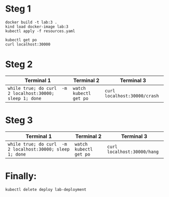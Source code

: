 
# Steg 1
```
docker build -t lab:3 .
kind load docker-image lab:3
kubectl apply -f resources.yaml
```

```
kubectl get po
curl localhost:30000
```

# Steg 2

| Terminal 1 | Terminal 2 | Terminal 3 |
|------------|------------|------------|
| `while true; do curl  -m 2 localhost:30000; sleep 1; done` | `watch kubectl get po` | `curl localhost:30000/crash`|


# Steg 3

| Terminal 1 | Terminal 2 | Terminal 3 |
|------------|------------|------------|
| `while true; do curl  -m 2 localhost:30000; sleep 1; done`| `watch kubectl get po`| `curl localhost:30000/hang` |

# Finally:
```
kubectl delete deploy lab-deployment
```